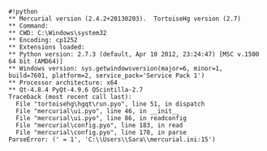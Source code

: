     #!python
    ** Mercurial version (2.4.2+20130203).  TortoiseHg version (2.7)
    ** Command: 
    ** CWD: C:\Windows\system32
    ** Encoding: cp1252
    ** Extensions loaded: 
    ** Python version: 2.7.3 (default, Apr 10 2012, 23:24:47) [MSC v.1500 64 bit (AMD64)]
    ** Windows version: sys.getwindowsversion(major=6, minor=1, build=7601, platform=2, service_pack='Service Pack 1')
    ** Processor architecture: x64
    ** Qt-4.8.4 PyQt-4.9.6 QScintilla-2.7
    Traceback (most recent call last):
      File "tortoisehg\hgqt\run.pyo", line 51, in dispatch
      File "mercurial\ui.pyo", line 46, in __init__
      File "mercurial\ui.pyo", line 86, in readconfig
      File "mercurial\config.pyo", line 183, in read
      File "mercurial\config.pyo", line 178, in parse
    ParseError: (' = 1', 'C:\\Users\\Sara\\mercurial.ini:15')
    